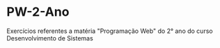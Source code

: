 # PW-2-Ano
Exercícios referentes a matéria "Programação Web" do 2° ano do curso Desenvolvimento de Sistemas
